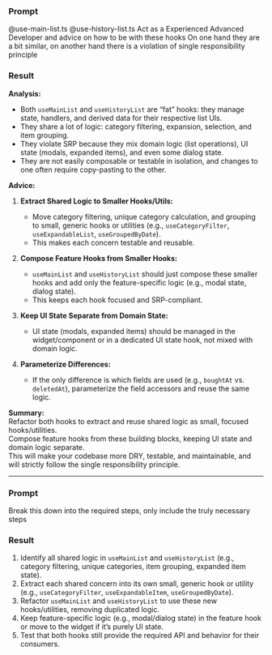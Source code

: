 ### Prompt

@use-main-list.ts @use-history-list.ts 
Act as a Experienced Advanced Developer and advice on how to be with these hooks
On one hand they are a bit similar, on another hand there is a violation of single responsibility principle

### Result

**Analysis:**

- Both `useMainList` and `useHistoryList` are “fat” hooks: they manage state, handlers, and derived data for their respective list UIs.
- They share a lot of logic: category filtering, expansion, selection, and item grouping.
- They violate SRP because they mix domain logic (list operations), UI state (modals, expanded items), and even some dialog state.
- They are not easily composable or testable in isolation, and changes to one often require copy-pasting to the other.

**Advice:**

1. **Extract Shared Logic to Smaller Hooks/Utils:**  
   - Move category filtering, unique category calculation, and grouping to small, generic hooks or utilities (e.g., `useCategoryFilter`, `useExpandableList`, `useGroupedByDate`).
   - This makes each concern testable and reusable.

2. **Compose Feature Hooks from Smaller Hooks:**  
   - `useMainList` and `useHistoryList` should just compose these smaller hooks and add only the feature-specific logic (e.g., modal state, dialog state).
   - This keeps each hook focused and SRP-compliant.

3. **Keep UI State Separate from Domain State:**  
   - UI state (modals, expanded items) should be managed in the widget/component or in a dedicated UI state hook, not mixed with domain logic.

4. **Parameterize Differences:**  
   - If the only difference is which fields are used (e.g., `boughtAt` vs. `deletedAt`), parameterize the field accessors and reuse the same logic.

**Summary:**  
Refactor both hooks to extract and reuse shared logic as small, focused hooks/utilities.  
Compose feature hooks from these building blocks, keeping UI state and domain logic separate.  
This will make your codebase more DRY, testable, and maintainable, and will strictly follow the single responsibility principle.

---

### Prompt

Break this down into the required steps, only include the truly necessary steps

### Result

1. Identify all shared logic in `useMainList` and `useHistoryList` (e.g., category filtering, unique categories, item grouping, expanded item state).
2. Extract each shared concern into its own small, generic hook or utility (e.g., `useCategoryFilter`, `useExpandableItem`, `useGroupedByDate`).
3. Refactor `useMainList` and `useHistoryList` to use these new hooks/utilities, removing duplicated logic.
4. Keep feature-specific logic (e.g., modal/dialog state) in the feature hook or move to the widget if it’s purely UI state.
5. Test that both hooks still provide the required API and behavior for their consumers.

